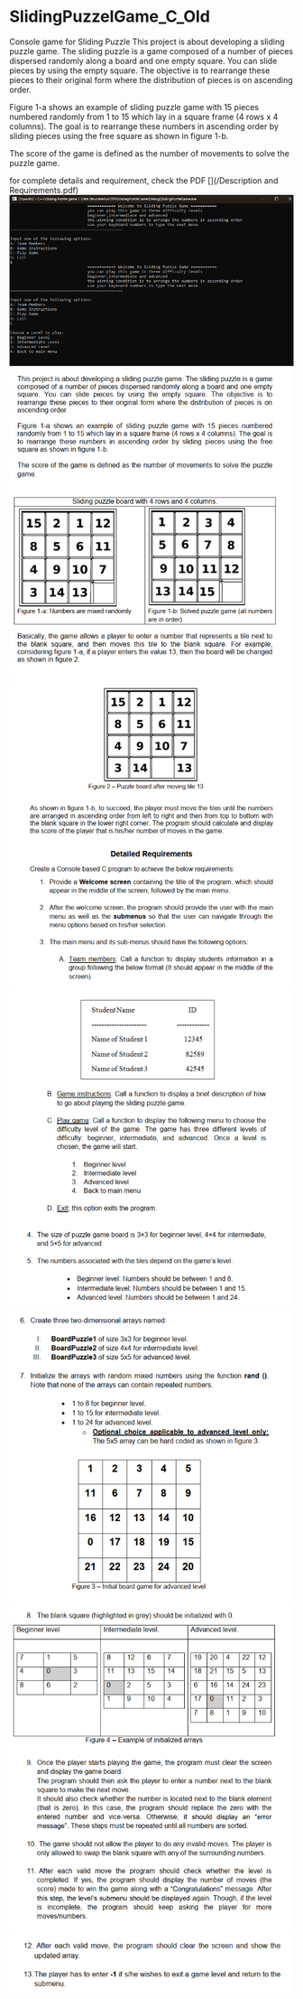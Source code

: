 # SlidingPuzzelGame_C_Old
Console game for Sliding Puzzle 
This project is about developing a sliding puzzle game. The sliding puzzle is a game composed of a number of pieces dispersed randomly along a board and one empty square. You can slide pieces by using the empty square. The objective is to rearrange these pieces to their original form where the distribution of pieces is on ascending order. 
 
Figure 1-a shows an example of sliding puzzle game with 15 pieces numbered randomly from 1 to 15 which lay in a square frame (4 rows x 4 columns). The goal is to rearrange these numbers in ascending order by sliding pieces using the free square as shown in figure 1-b. 
 
The score of the game is defined as the number of movements to solve the puzzle game.  

for complete details and requirement, check the PDF 
[](/Description and Requirements.pdf)
![image](/images/0.png)
![image](/images/1.png)
![image](/images/2.png)
![image](/images/3.png)
![image](/images/4.png)
![image](/images/5.png)
![image](/images/6.png) 
